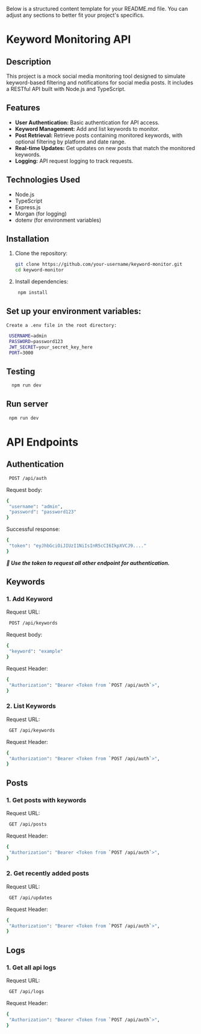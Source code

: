 Below is a structured content template for your README.md file. You can adjust any sections to better fit your project's specifics.

# Keyword Monitoring API

## Description

This project is a mock social media monitoring tool designed to simulate keyword-based filtering and notifications for social media posts. It includes a RESTful API built with Node.js and TypeScript.

## Features

- **User Authentication:** Basic authentication for API access.
- **Keyword Management:** Add and list keywords to monitor.
- **Post Retrieval:** Retrieve posts containing monitored keywords, with optional filtering by platform and date range.
- **Real-time Updates:** Get updates on new posts that match the monitored keywords.
- **Logging:** API request logging to track requests.

## Technologies Used

- Node.js
- TypeScript
- Express.js
- Morgan (for logging)
- dotenv (for environment variables)

## Installation

1. Clone the repository:

   ```bash
   git clone https://github.com/your-username/keyword-monitor.git
   cd keyword-monitor
2. Install dependencies:

   ```bash
    npm install
## Set up your environment variables:

  ```Create a .env file in the root directory:```
   ```bash
    USERNAME=admin
    PASSWORD=password123
    JWT_SECRET=your_secret_key_here
    PORT=3000
  ```

## Testing
```bash
  npm run dev
  ```

## Run server
   ```bash
    npm run dev
  ```

# API Endpoints
## Authentication
   ```bash
    POST /api/auth
   ```
Request body:
   ```bash
  {
    "username": "admin",
    "password": "password123"
  }
   ```

Successful response:
   ```bash
  {
    "token": "eyJhbGciOiJIUzI1NiIsInR5cCI6IkpXVCJ9...."
  }
  ```

***🚀 Use the token to request all other endpoint for authentication.***
## Keywords

### 1. Add Keyword
Request URL:
   ```bash
    POST /api/keywords
   ```
Request body:
   ```bash
  {
    "keyword": "example"
  }
   ```

Request Header:
   ```bash
  {
    "Authorization": "Bearer <Token from `POST /api/auth`>",
  }
   ```

### 2. List Keywords
Request URL:
   ```bash
    GET /api/keywords
   ```

Request Header:
   ```bash
  {
    "Authorization": "Bearer <Token from `POST /api/auth`>",
  }
   ```

## Posts
  ### 1. Get posts with keywords
Request URL:
   ```bash
    GET /api/posts
   ```
   Request Header:
   ```bash
  {
    "Authorization": "Bearer <Token from `POST /api/auth`>",
  }
   ```

  ### 2. Get recently added posts
Request URL:
   ```bash
    GET /api/updates
   ```
   Request Header:
   ```bash
  {
    "Authorization": "Bearer <Token from `POST /api/auth`>",
  }
   ```

## Logs
  ### 1. Get all api logs
Request URL:
   ```bash
    GET /api/logs
   ```
   Request Header:
   ```bash
  {
    "Authorization": "Bearer <Token from `POST /api/auth`>",
  }
